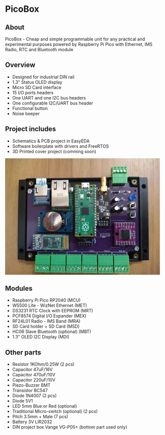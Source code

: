 # PicoBox

## About
PicoBox - Cheap and simple programmable unit for any practical and experimental purposes powered by Raspberry Pi Pico
with Ethernet, IMS Radio, RTC and Bluetooth module

## Overview
- Designed for industrial DIN rail
- 1.3" Status OLED display
- Micro SD Card interface
- 15 I/O ports headers
- One UART and one I2C bus headers
- One configurable I2C/UART bus header
- Functional button
- Noise beeper

## Project includes
- Schematics & PCB project in EasyEDA
- Software boilerplate with drivers and FreeRTOS
- 3D Printed cover project (comming soon)


![Board photo](doc/picobox.jpg)


## Modules
- Raspberry Pi Pico RP2040 (MCU)
- W5500 Lite - WizNet Ethernet (MET)
- DS3231 RTC Clock with EEPROM (MRT)
- PCF8574 Digital I/O Expander (MEX)
- RF24L01 Radio - IMS Band (MRA)
- SD Card holder + SD Card (MSD)
- HC06 Slave Bluetooth (optional) (MBT)
- 1.3" OLED I2C Display (MDI)

## Other parts
- Resistor 1KOhm/0.25W (2 pcs)
- Capacitor 47uF/16V
- Capacitor 470uF/10V
- Capacitor 220uF/10V
- Piezo-Buzzer BMT
- Transistor BC547
- Diode 1N4007 (2 pcs)
- Diode 5V1
- LED 5mm Blue or Red (optional)
- Traditional Micro-switch (optional) (2 pcs)
- Pitch 3.5mm + Male (7 pcs)
- Battery 3V LIR2032
- DIN project box Vange VG-P05+ (bottom part used only)
